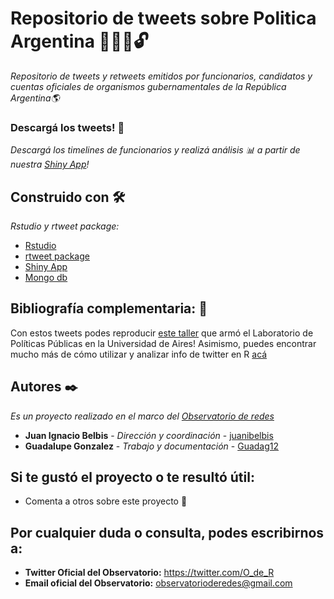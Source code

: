 # Repositorio de tweets sobre Politica Argentina 👨‍👩‍💼🔓


_Repositorio de tweets y retweets emitidos por funcionarios, candidatos y cuentas oficiales de organismos gubernamentales de la República Argentina🌎_

### Descargá los tweets! 🔧


_Descargá los timelines de funcionarios y realizá análisis 📊 a partir de nuestra [Shiny App](https://oderedes.shinyapps.io/oder/)!_


## Construido con 🛠️

_Rstudio y rtweet package:_

* [Rstudio](https://rstudio.com/) 
* [rtweet package](https://cran.r-project.org/web/packages/rtweet/rtweet.pdf)
* [Shiny App](https://shiny.rstudio.com)
* [Mongo db](https://www.mongodb.com/es)


## Bibliografía complementaria: 📖

Con estos tweets podes reproducir [este taller](https://github.com/labpoliticasuba/Taller-de-Twitter) que armó el Laboratorio de Políticas Públicas en la Universidad de Aires!
Asimismo, puedes encontrar mucho más de cómo utilizar y analizar info de twitter en R [acá](https://mkearney.github.io/nicar_tworkshop/#1)

## Autores ✒️

_Es un proyecto realizado en el marco del [Observatorio de redes](https://twitter.com/O_de_R)_

* **Juan Ignacio Belbis** - *Dirección y coordinación* - [juanibelbis](https://twitter.com/juanibelbis)
* **Guadalupe Gonzalez** - *Trabajo y documentación* - [Guadag12](https://github.com/Guadag12)

## Si te gustó el proyecto o te resultó útil:

* Comenta a otros sobre este proyecto 📢

## Por cualquier duda o consulta, podes escribirnos a:
* **Twitter Oficial del Observatorio:** https://twitter.com/O_de_R
* **Email oficial del Observatorio:** observatorioderedes@gmail.com
